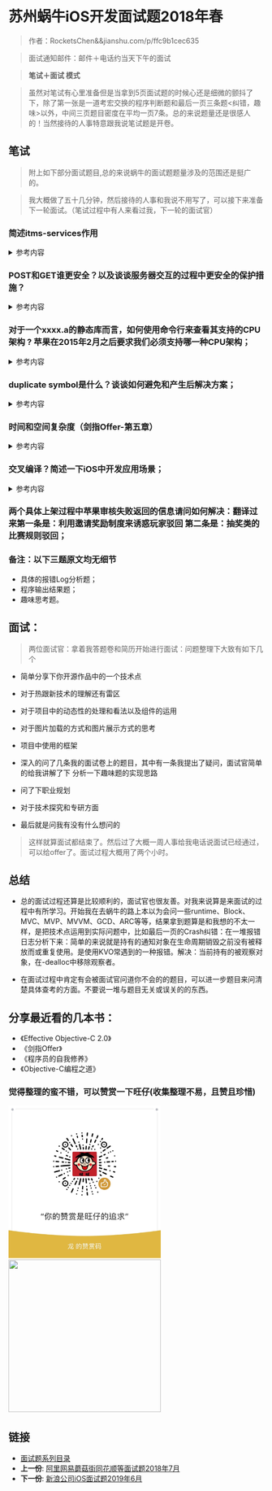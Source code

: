 
# 苏州蜗牛iOS开发面试题2018年春

> 作者：RocketsChen&&jianshu.com/p/ffc9b1cec635

> 面试通知邮件：邮件＋电话约当天下午的面试

> **笔试＋面试 模式**

> 虽然对笔试有心里准备但是当拿到5页面试题的时候心还是细微的颤抖了下，除了第一张是一道考宏交换的程序判断题和最后一页三条题<纠错，趣味>以外，中间三页题目密度在平均一页7条。总的来说题量还是很感人的！当然接待的人事特意跟我说笔试题是开卷。

## 笔试

> 附上如下部分面试题目,总的来说蜗牛的面试题题量涉及的范围还是挺广的。

> 我大概做了五十几分钟，然后接待的人事和我说不用写了，可以接下来准备下一轮面试。（笔试过程中有人来看过我，下一轮的面试官）

### 简述itms-services作用

<details>
<summary> 参考内容 </summary>

> 备注：**iOS14开始，需要IPA包下载地址和plist地址均使用HTTPS**

-  苹果安装app的另一种方式（通过itms-services协议，不通过AppStore，直接安装IOS应用程序）

- 其实是利用苹果自家的浏览器safari和itms-services协议来实现的:只要在内网布置一个服务器，测试人员只需要通过测试设备的safari浏览器访问特定的url既可以实现安装

</details>

###  POST和GET谁更安全？以及谈谈服务器交互的过程中更安全的保护措施？
<details>
<summary> 参考内容 </summary>

> [POST和GET区别](./01一份"有点难"的iOS面试题MrPeak2016年.md)

- GET传输方式将在URL中显示参数，更容易引发一些“不怀好意”人的兴趣,POST相对来说比get方法更加安全。当然是没有绝对的安全的
- HTTP协议中提到GET是安全的方法（safe method），其意思是说GET方法不会改变服务器端数据，所以不会产生副作用。如果是该用POST的地方用了GET，又说GET不安全，那GET也太冤枉了。也就是说，只要我们正确选择使用GET和POST，那么GET是安全的。
- 只要我们正确使用二者，因为GET方法中不对数据进行修改，不传送一些保密的信息，而这些需要由POST来传输，所以说GET不存在安全问题，而需要注意的是POST传输的安全问题。

- 更安全的保护措施[客户端侧]
	-  跟服务器端确认是否需要添加特定的user-agent(添加user-agent的目的：确保服务器安全)。
	-  确认客户端和服务器端交互时是否需要对文件进行加密操作。
	-  跟开发确认请求时是否需要增加重试和具体的超时机制，有无下载的断点续传。
	-  对于异常情况，跟服务器和客户端的开发确定相应的容错处理。
	- 需要注意询问开发，与服务器之间的交互是用什么做的，标准的http协议还是自写的协议。

</details>


### 对于一个xxxx.a的静态库而言，如何使用命令行来查看其支持的CPU架构 ? 苹果在2015年2月之后要求我们必须支持哪一种CPU架构；
<details>
<summary> 参考内容 </summary>

> [iOS_StaticLibrary](../iOSNote/iOS_StaticLibrary.md)

- 使用命令: lipo -info .a文件名称, 即可查看静态库所支持的系统架构。

- arm64

</details>


### duplicate symbol是什么？谈谈如何避免和产生后解决方案；

<details>
<summary> 参考内容 </summary>

> 两个静态库冲突.
> 文件中重复定义了一个函数、变量（比如全局变量）
> 工程中包含同名的文件。

- 在使用import 引入头文件时,由于疏忽,误引入.m 文件
- 同名文件放在不同的文件夹下
- 在 Targets 的 Build Phrases 设置里,查看下 Complie Sources这一项,看看出现问题的类是不是重复的.如果是重复的,删除掉重新添加也能解决这个问题
- 1如果是两个静态库冲突的话，可以将两个.a静态库解压，删除其中一个里面重复的.o文件(编译时产生的临时文件)，然后用lipo命令合并两个静态库;比如libx.a文件

</details>


### 时间和空间复杂度（剑指Offer-第五章）

<details>
<summary> 参考内容 </summary>

> 算法（Algorithm）是指用来操作数据、解决程序问题的一组方法。对于同一个问题，使用不同的算法，也许最终得到的结果是一样的，但在过程中消耗的资源和时间却会有很大的区别。

#### 那么我们应该如何去衡量不同算法之间的优劣呢？

> 主要还是从算法所占用的「时间」和「空间」两个维度去考量。

- 时间维度：是指执行当前算法所消耗的时间，我们通常用「时间复杂度」来描述。
	*  大O符号表示法，即 T(n) = O(f(n)) 【算法的渐进时间复杂度】
	*  常数阶O(1)
	* 对数阶O(logN)
	* 线性阶O(n) 
	* 线性对数阶O(nlogN)
	* 平方阶O(n²)
	* 立方阶O(n³)
	* K次方阶O(n^k)【n的k次方
	* 指数阶(2^n)

- 空间维度：是指执行当前算法需要占用多少内存空间，我们通常用「空间复杂度」来描述。
	- 如果算法执行所需要的临时空间不随着某个变量n的大小而变化，即此算法空间复杂度为一个常量，可表示为 O(1)

</details>


###  交叉编译？简述一下iOS中开发应用场景；

<details>
<summary> 参考内容 </summary>
> 在iOS设备上进行音视频的处理,往往要使用市面上比较流行的音视频相关库,比如音频编码的Lame,处理视频的FFmpeg,处理图片的OpenCV等.

- 编译型语言的源代码,比如C源代码,要能在PC上运行,需要经过编译,链接,成为PC可执行的二进制文件,然后才能在PC上运行.同理,如果要在其他机器上运行,就必须编译,链接成为可以在其他机器上运行的代码.
	- 源代码在机器A上的编译链接得到机器B上运行的代码.
	- 如果机器B==机器A,那么就是本机编译.
	- **如果机器B!=机器A,就是交叉编译.**

</details>


### 两个具体上架过程中苹果审核失败返回的信息请问如何解决：翻译过来第一条是：利用邀请奖励制度来诱惑玩家驳回 第二条是：抽奖类的比赛规则驳回；

### 备注：以下三题原文均无细节

* 具体的报错Log分析题；
* 程序输出结果题；
* 趣味思考题。


##  面试：

> 两位面试官：拿着我答题卷和简历开始进行面试：问题整理下大致有如下几个

* 简单分享下你开源作品中的一个技术点
* 对于热跟新技术的理解还有雷区
* 对于项目中的动态性的处理和看法以及组件的运用
* 对于图片加载的方式和图片展示方式的思考
* 项目中使用的框架
* 深入的问了几条我的面试卷上的题目，其中有一条我提出了疑问，面试官简单的给我讲解了下
分析一下趣味题的实现思路

* 问了下职业规划
* 对于技术探究和专研方面
* 最后就是问我有没有什么想问的

> 这样就算面试都结束了。然后过了大概一周人事给我电话说面试已经通过，可以给offer了。面试过程大概用了两个小时。

## 总结

- 总的面试过程还算是比较顺利的，面试官也很友善。对我来说算是来面试的过程中有所学习。开始我在去蜗牛的路上本以为会问一些runtime、Block、MVC、MVP、MVVM、GCD、ARC等等，结果拿到题算是和我想的不太一样，是把技术点运用到实际问题中，比如最后一页的Crash纠错：在一堆报错日志分析下来：简单的来说就是持有的通知对象在生命周期销毁之前没有被释放而或重复使用。是使用KVO常遇到的一种报错。解决：当前持有的被观察对象，在-dealloc中移除观察者。

- 在面试过程中肯定有会被面试官问道你不会的的题目，可以进一步题目来问清楚具体查考的方面。不要说一堆与题目无关或误关的的东西。


## 分享最近看的几本书：

* 《Effective Objective-C 2.0》
* 《剑指Offer》
* 《程序员的自我修养》
* 《Objective-C编程之道》

### 觉得整理的蛮不错，可以赞赏一下旺仔(收集整理不易，且赞且珍惜)

</p>
<img src="../images/wechat.JPG" width="300" height="300"><img src="https://p9-juejin.byteimg.com/tos-cn-i-k3u1fbpfcp/18ff90e4c8344f86aa69c34065bb379a~tplv-k3u1fbpfcp-zoom-1.image" width="300" height="300">
</p>

## 链接

- [面试题系列目录](../README.md)
- **上一份**: [阿里网易蘑菇街同花顺等面试题2018年7月](17阿里网易蘑菇街同花顺等面试题2018年7月.md)
- **下一份**: [新浪公司iOS面试题2019年6月](19新浪公司iOS面试题2019年6月.md)


